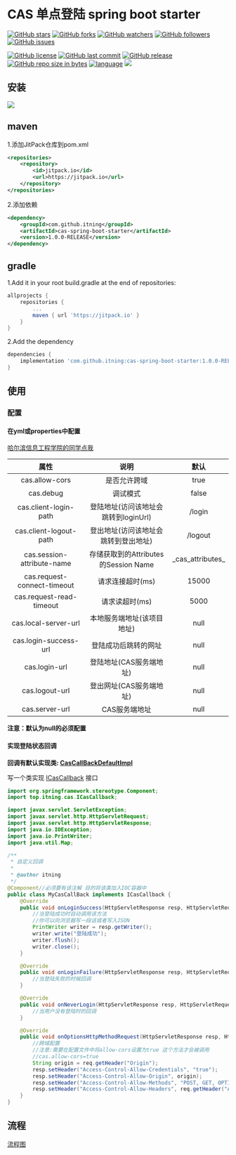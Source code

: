 # CAS 单点登陆 spring boot starter

[![GitHub stars](https://img.shields.io/github/stars/itning/cas-spring-boot-starter.svg)](https://github.com/itning/cas-spring-boot-starter/stargazers)
[![GitHub forks](https://img.shields.io/github/forks/itning/cas-spring-boot-starter.svg)](https://github.com/itning/cas-spring-boot-starter/network)
[![GitHub watchers](https://img.shields.io/github/watchers/itning/cas-spring-boot-starter.svg?style=social&label=Watch)]()
[![GitHub followers](https://img.shields.io/github/followers/itning.svg?style=social&label=Follow)]()
[![GitHub issues](https://img.shields.io/github/issues/itning/cas-spring-boot-starter.svg)](https://github.com/itning/cas-spring-boot-starter/issues)

[![GitHub license](https://img.shields.io/github/license/itning/cas-spring-boot-starter.svg)](https://github.com/itning/cas-spring-boot-starter/blob/master/LICENSE)
[![GitHub last commit](https://img.shields.io/github/last-commit/itning/cas-spring-boot-starter.svg)]()
[![GitHub release](https://img.shields.io/github/release/itning/cas-spring-boot-starter.svg)]()
[![GitHub repo size in bytes](https://img.shields.io/github/repo-size/itning/cas-spring-boot-starter.svg)]()
[![language](https://img.shields.io/badge/language-JAVA-orange.svg)]()
[![](https://jitpack.io/v/itning/cas-spring-boot-starter.svg)](https://jitpack.io/#itning/cas-spring-boot-starter)

## 安装

[![](https://jitpack.io/v/itning/cas-spring-boot-starter.svg)](https://jitpack.io/#itning/cas-spring-boot-starter)

## maven

1.添加JitPack仓库到pom.xml

```xml
<repositories>
    <repository>
        <id>jitpack.io</id>
        <url>https://jitpack.io</url>
    </repository>
</repositories>
```

2.添加依赖

```xml
<dependency>
    <groupId>com.github.itning</groupId>
    <artifactId>cas-spring-boot-starter</artifactId>
    <version>1.0.0-RELEASE</version>
</dependency>
```

## gradle

1.Add it in your root build.gradle at the end of repositories:

```groovy
allprojects {
	repositories {
		...
		maven { url 'https://jitpack.io' }
	}
}
```

2.Add the dependency

```groovy
dependencies {
	implementation 'com.github.itning:cas-spring-boot-starter:1.0.0-RELEASE'
}
```



## 使用

### 配置

#### 在yml或properties中配置

[哈尔滨信息工程学院的同学点我](https://github.com/itning/cas-spring-boot-starter/tree/master/pic/config)

|            属性             |                 说明                 |        默认        |
| :-------------------------: | :----------------------------------: | :----------------: |
|       cas.allow-cors        |             是否允许跨域             |        true        |
|          cas.debug          |               调试模式               |       false        |
|    cas.client-login-path    | 登陆地址(访问该地址会跳转到loginUrl) |       /login       |
|   cas.client-logout-path    | 登出地址(访问该地址会跳转到登出地址) |      /logout       |
| cas.session-attribute-name  | 存储获取到的Attributes的Session Name | \_cas_attributes_ |
| cas.request-connect-timeout |           请求连接超时(ms)           |       15000        |
|  cas.request-read-timeout   |            请求读超时(ms)            |        5000        |
|    cas.local-server-url     |      本地服务端地址(该项目地址)      |        null        |
|    cas.login-success-url    |         登陆成功后跳转的网址         |        null        |
|        cas.login-url        |       登陆地址(CAS服务端地址)        |        null        |
|       cas.logout-url        |       登出网址(CAS服务端地址)        |        null        |
|       cas.server-url        |            CAS服务端地址             |        null        |

**注意：默认为null的必须配置**

#### 实现登陆状态回调

**回调有默认实现类: [CasCallBackDefaultImpl](https://github.com/itning/cas-spring-boot-starter/blob/master/src/main/java/top/itning/cas/CasCallBackDefaultImpl.java)**

写一个类实现 [ICasCallback](https://github.com/itning/cas-spring-boot-starter/blob/master/src/main/java/top/itning/cas/ICasCallback.java) 接口

```java
import org.springframework.stereotype.Component;
import top.itning.cas.ICasCallback;

import javax.servlet.ServletException;
import javax.servlet.http.HttpServletRequest;
import javax.servlet.http.HttpServletResponse;
import java.io.IOException;
import java.io.PrintWriter;
import java.util.Map;

/**
 * 自定义回调
 *
 * @author itning
 */
@Component//必须要有该注解 目的将该类加入IOC容器中
public class MyCasCallBack implements ICasCallback {
    @Override
    public void onLoginSuccess(HttpServletResponse resp, HttpServletRequest req, Map<String, String> attributesMap) throws IOException, ServletException {
        //当登陆成功时自动调用该方法
        //你可以向浏览器写一段话或者写入JSON
        PrintWriter writer = resp.getWriter();
        writer.write("登陆成功");
        writer.flush();
        writer.close();
    }

    @Override
    public void onLoginFailure(HttpServletResponse resp, HttpServletRequest req) throws IOException, ServletException {
        //当登陆失败的时候回调
    }

    @Override
    public void onNeverLogin(HttpServletResponse resp, HttpServletRequest req) throws IOException, ServletException {
        //当用户没有登陆时的回调
    }

    @Override
    public void onOptionsHttpMethodRequest(HttpServletResponse resp, HttpServletRequest req) throws IOException, ServletException {
        //跨域配置
        //注意:需要在配置文件中将allow-cors设置为true 这个方法才会被调用
        //cas.allow-cors=true
        String origin = req.getHeader("Origin");
        resp.setHeader("Access-Control-Allow-Credentials", "true");
        resp.setHeader("Access-Control-Allow-Origin", origin);
        resp.setHeader("Access-Control-Allow-Methods", "POST, GET, OPTIONS,DELETE,PUT,PATCH");
        resp.setHeader("Access-Control-Allow-Headers", req.getHeader("Access-Control-Request-Headers"));
    }
}
```
## 流程

[流程图]()
